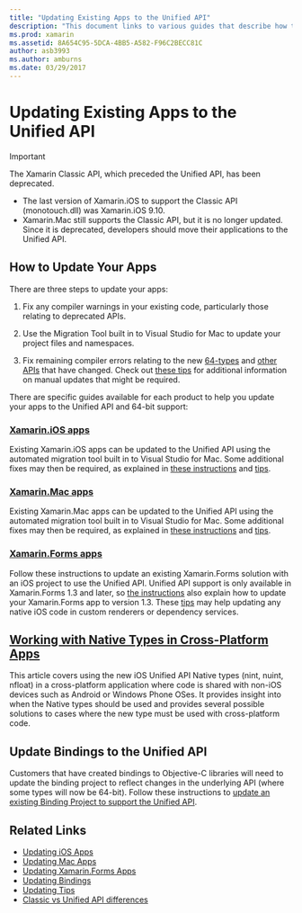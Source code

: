 ```yaml
---
title: "Updating Existing Apps to the Unified API"
description: "This document links to various guides that describe how to update Xamarin applications to the Unified API. It discusses Xamarin.iOS apps, Xamarin.Mac apps. Xamarin.Forms apps, native types in cross-platform apps, and binding projects."
ms.prod: xamarin
ms.assetid: 8A654C95-5DCA-4BB5-A582-F96C2BECC81C
author: asb3993
ms.author: amburns
ms.date: 03/29/2017
---
```


# Updating Existing Apps to the Unified API

> [!IMPORTANT]
> The Xamarin Classic API, which preceded the Unified API, has been 
> deprecated.
> - The last version of Xamarin.iOS to support the Classic API
>   (monotouch.dll) was Xamarin.iOS 9.10.
> - Xamarin.Mac still supports the Classic API, but it is no longer
>   updated. Since it is deprecated, developers should move their 
>   applications to the Unified API.

## How to Update Your Apps

There are three steps to update your apps:

1. Fix any compiler warnings in your existing code,
	particularly those relating to deprecated APIs.

2. Use the Migration Tool built in to Visual Studio for Mac
	to update your project files and namespaces.

3. Fix remaining compiler errors relating to the new
	[64-types](~/cross-platform/macios/nativetypes.md)
	and [other APIs](~/cross-platform/macios/unified/overview.md#deprecated-typos)
	that have changed. Check out [these tips](~/cross-platform/macios/unified/updating-tips.md)
	for additional information on manual updates that
	might be required.

There are specific guides available for each product to help you update
	your apps to the Unified API and 64-bit support:

### [Xamarin.iOS apps](~/cross-platform/macios/unified/updating-ios-apps.md)

Existing Xamarin.iOS apps can be updated to the Unified API using
	the automated migration tool built in to Visual Studio for Mac. Some additional
	fixes may then be required, as explained in [these instructions](~/cross-platform/macios/unified/updating-ios-apps.md)
	and [tips](~/cross-platform/macios/unified/updating-tips.md).

###  [Xamarin.Mac apps](~/cross-platform/macios/unified/updating-mac-apps.md)

Existing Xamarin.Mac apps can be updated to the Unified API using
	the automated migration tool built in to Visual Studio for Mac. Some additional
	fixes may then be required, as explained in [these instructions](~/cross-platform/macios/unified/updating-mac-apps.md)
	and [tips](~/cross-platform/macios/unified/updating-tips.md).

###  [Xamarin.Forms apps](~/cross-platform/macios/unified/updating-xamarin-forms-apps.md)

Follow these instructions to update an existing Xamarin.Forms
	solution with an iOS project to use the Unified API. Unified API
	support is only available in Xamarin.Forms 1.3 and later, so
	[the instructions](~/cross-platform/macios/unified/updating-xamarin-forms-apps.md) also explain how
	to update your Xamarin.Forms app to version 1.3. These [tips](~/cross-platform/macios/unified/updating-tips.md)
	may help updating any native iOS code in custom renderers or
	dependency services.

## [Working with Native Types in Cross-Platform Apps](~/cross-platform/macios/nativetypes.md)

This article covers using the new iOS Unified API Native types (nint, nuint, nfloat) in a cross-platform application where code is shared with non-iOS devices such as Android or Windows Phone OSes. It provides insight into when the Native types should be used and provides several possible solutions to cases where the new type must be used with cross-platform code.

## Update Bindings to the Unified API

Customers that have created bindings to Objective-C libraries
	will need to update the binding project to reflect changes
	in the underlying API (where some types will now be 64-bit).
	Follow these instructions to [update
	an existing Binding Project to support the Unified API](~/cross-platform/macios/unified/update-binding.md).

## Related Links

- [Updating iOS Apps](~/cross-platform/macios/unified/updating-ios-apps.md)
- [Updating Mac Apps](~/cross-platform/macios/unified/updating-mac-apps.md)
- [Updating Xamarin.Forms Apps](~/cross-platform/macios/unified/updating-xamarin-forms-apps.md)
- [Updating Bindings](~/cross-platform/macios/unified/update-binding.md)
- [Updating Tips](~/cross-platform/macios/unified/updating-tips.md)
- [Classic vs Unified API differences](https://developer.xamarin.com/releases/ios/api_changes/classic-vs-unified-8.6.0/)
